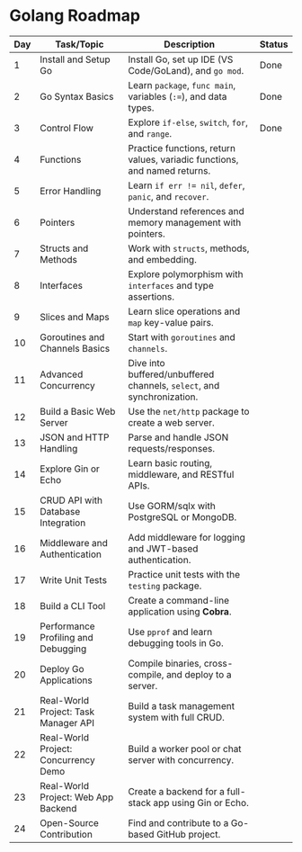 # Golang Roadmap

| Day | Task/Topic                          | Description                                                       | Status |
|-----|-------------------------------------|-------------------------------------------------------------------|--------|
| 1   | Install and Setup Go                | Install Go, set up IDE (VS Code/GoLand), and `go mod`.            |  Done  |
| 2   | Go Syntax Basics                    | Learn `package`, `func main`, variables (`:=`), and data types.   |  Done  |
| 3   | Control Flow                        | Explore `if-else`, `switch`, `for`, and `range`.                  |  Done  |
| 4   | Functions                           | Practice functions, return values, variadic functions, and named returns. |        |
| 5   | Error Handling                      | Learn `if err != nil`, `defer`, `panic`, and `recover`.           |        |
| 6   | Pointers                            | Understand references and memory management with pointers.        |        |
| 7   | Structs and Methods                 | Work with `structs`, methods, and embedding.                      |        |
| 8   | Interfaces                          | Explore polymorphism with `interfaces` and type assertions.       |        |
| 9   | Slices and Maps                     | Learn slice operations and `map` key-value pairs.                 |        |
| 10  | Goroutines and Channels Basics      | Start with `goroutines` and `channels`.                           |        |
| 11  | Advanced Concurrency                | Dive into buffered/unbuffered channels, `select`, and synchronization. |        |
| 12  | Build a Basic Web Server            | Use the `net/http` package to create a web server.                |        |
| 13  | JSON and HTTP Handling              | Parse and handle JSON requests/responses.                         |        |
| 14  | Explore Gin or Echo                 | Learn basic routing, middleware, and RESTful APIs.                |        |
| 15  | CRUD API with Database Integration  | Use GORM/sqlx with PostgreSQL or MongoDB.                         |        |
| 16  | Middleware and Authentication       | Add middleware for logging and JWT-based authentication.          |        |
| 17  | Write Unit Tests                    | Practice unit tests with the `testing` package.                   |        |
| 18  | Build a CLI Tool                    | Create a command-line application using **Cobra**.                |        |
| 19  | Performance Profiling and Debugging | Use `pprof` and learn debugging tools in Go.                      |        |
| 20  | Deploy Go Applications              | Compile binaries, cross-compile, and deploy to a server.          |        |
| 21  | Real-World Project: Task Manager API | Build a task management system with full CRUD.                   |        |
| 22  | Real-World Project: Concurrency Demo| Build a worker pool or chat server with concurrency.              |        |
| 23  | Real-World Project: Web App Backend | Create a backend for a full-stack app using Gin or Echo.          |        |
| 24  | Open-Source Contribution            | Find and contribute to a Go-based GitHub project.                 |        |
